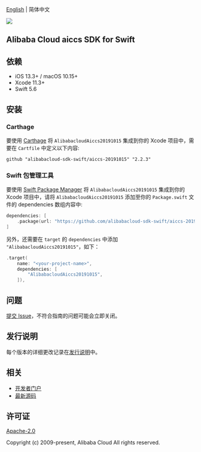 [English](README.md) | 简体中文

![](https://aliyunsdk-pages.alicdn.com/icons/AlibabaCloud.svg)

## Alibaba Cloud aiccs SDK for Swift

## 依赖

- iOS 13.3+ / macOS 10.15+
- Xcode 11.3+
- Swift 5.6

## 安装

### Carthage

要使用 [Carthage](https://github.com/Carthage/Carthage) 将 `AlibabacloudAiccs20191015` 集成到你的 Xcode 项目中，需要在 `Cartfile` 中定义以下内容:

```ogdl
github "alibabacloud-sdk-swift/aiccs-20191015" "2.2.3"
```

### Swift 包管理工具

要使用 [Swift Package Manager](https://swift.org/package-manager/) 将 `AlibabacloudAiccs20191015` 集成到你的 Xcode 项目中，请将 `AlibabacloudAiccs20191015` 添加至你的 `Package.swift` 文件的 dependencies 数组内容中:

```swift
dependencies: [
    .package(url: "https://github.com/alibabacloud-sdk-swift/aiccs-20191015.git", from: "2.2.3")
]
```

另外，还需要在 `target` 的 `dependencies` 中添加 `"AlibabacloudAiccs20191015"`，如下：

```swift
.target(
    name: "<your-project-name>",
    dependencies: [
        "AlibabacloudAiccs20191015",
    ]),
```

## 问题

[提交 Issue](https://github.com/alibabacloud-sdk-swift/aiccs-20191015/issues/new)，不符合指南的问题可能会立即关闭。

## 发行说明

每个版本的详细更改记录在[发行说明](./ChangeLog.txt)中。

## 相关

* [开发者门户](https://next.api.aliyun.com/home)
* [最新源码](https://github.com/alibabacloud-sdk-swift/aiccs-20191015)

## 许可证

[Apache-2.0](http://www.apache.org/licenses/LICENSE-2.0)

Copyright (c) 2009-present, Alibaba Cloud All rights reserved.

